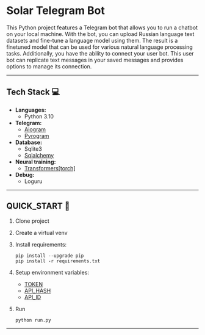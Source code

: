 # Solar Telegram Bot

This Python project features a Telegram bot that allows you to run a chatbot on your local machine. With the bot, you can upload Russian language text datasets and fine-tune a language model using them.
The result is a finetuned model that can be used for various natural language processing tasks.
Additionally, you have the ability to connect your user bot. This user bot can replicate text messages in your saved messages and provides options to manage its connection.


--------

## Tech Stack 💻

- **Languages:**
	- Python 3.10
- **Telegram:**
	- [Aiogram](https://docs.aiogram.dev/en/latest/)
	- [Pyrogram](https://docs.pyrogram.org/)
- **Database:**
	- Sqlite3
	- [Sqlalchemy](https://docs.sqlalchemy.org/en/14/)
- **Neural training:**
	- [Transformers\[torch\]](https://huggingface.co/docs/transformers/index)
- **Debug:**
	- Loguru

--------

## QUICK_START 💾

1. Clone project
2. Create a virtual venv
3. Install requirements:
	```
 	pip install --upgrade pip
 	pip install -r requirements.txt
 	```
4. Setup environment variables:
	- [TOKEN](https://telegram.me/BotFather)
	- [API_HASH](https://my.telegram.org/)
	- [API_ID](https://my.telegram.org/)

5. Run 
	```
	python run.py
	```

--------
